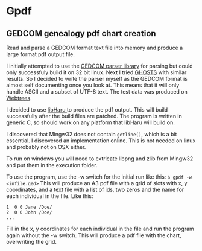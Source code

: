 # Gpdf
## GEDCOM genealogy pdf chart creation

Read and parse a GEDCOM format text file into memory and produce a
large format pdf output file.

I initially attempted to use the
[GEDCOM parser library](http://gedcom-parse.sourceforge.net) for
parsing but could only successfuly build it on 32 bit linux. Next I
tried [GHOSTS](http://www.nongnu.org/ghosts/users/index.html) with
similar results. So I decided to write the parser myself as the GEDCOM
format is almost self documenting once you look at. This means that it
will only handle ASCII and a subset of UTF-8 text. The test data was
produced on [Webtrees](https://www.webtrees.net/index.php/en).

I decided to use [libHaru ](http://libharu.org) to produce the pdf
output. This will build successfully after the build files are
patched. The program is written in generic C, so should work on any
platform that libHaru will build on.

I discovered that Mingw32 does not contain `getline()`, which is a bit
essential. I discovered an implementation online. This is not needed
on linux and probably not on OSX either.

To run on windows you will need to extricate libpng and zlib from
Mingw32 and put them in the execution folder.

To use the program, use the -w switch for the initial run like this:
``` $ gpdf -w <infile.ged> ```
This will produce an A3 pdf file with a grid of slots with x, y
coordinates, and a text file with a list of ids, two zeros and the
name for each individual in the file. Like this:
```
1  0 0 Jane /Doe/
2  0 0 John /Doe/
...
```
Fill in the x, y coordinates for each individual in the file and run
the program again without the -w switch. This will produce a pdf file
with the chart, overwriting the grid.
